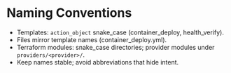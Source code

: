 # Naming Conventions

- Templates: `action_object` snake_case (container_deploy, health_verify).
- Files mirror template names (container_deploy.yml).
- Terraform modules: snake_case directories; provider modules under `providers/<provider>/`.
- Keep names stable; avoid abbreviations that hide intent.
